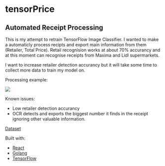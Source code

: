 # tensorPrice
Automated Receipt Processing
---

This is my attempt to retrain TensorFlow Image Classifier. I wanted to make a automaticly process recipts and export main information from them (Retailer, Total Price). Retail recognision works at about 70% accurancy and at this moment can recognise receipts from Maxima and Lidl supermarkets.

I want to increase retailer detection accurancy but it will take some time to collect more data to train my model on.

Processing example:

![](https://i.imgur.com/85Sl3QA.jpg)

Known issues:
* Low retailer detection accurancy
* OCR detects and exports the biggest number it finds in the receipt ignoring other valuable information.

[Dataset](https://www.dropbox.com/sh/s2c8tpwu0hzpmzn/AAA0tIPwcMb4Swk1uNi511lIa?dl=0)

Built with:
* [React](https://reactjs.org/)
* [Golang](https://golang.org/)
* [TensorFlow](https://www.tensorflow.org/)
